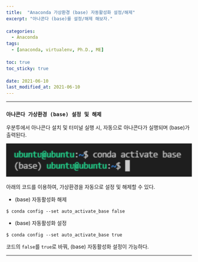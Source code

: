 ```yaml
---
title:  "Anaconda 가상환경 (base) 자동활성화 설정/해제"
excerpt: "아나콘다 (base)를 설정/해제 해보자."

categories:
  - Anaconda
tags:
  - [anaconda, virtualenv, Ph.D., ME]

toc: true
toc_sticky: true
 
date: 2021-06-10
last_modified_at: 2021-06-10
---
```


---

### __`아나콘다 가상환경 (base) 설정 및 해제`__

우분투에서 아나콘다 설치 및 터미널 실행 시, 자동으로 아나콘다가 실행되며 (base)가 출력된다. 

![activated (base)](/assets/images/2021-06-10-anaconda-base/base_activated.PNG)

아래의 코드를 이용하여, 가상환경을 자동으로 설정 및 해제할 수 있다.


- (base) 자동활성화 해제
```
$ conda config --set auto_activate_base false
```
- (base) 자동활성화 설정
```
$ conda config --set auto_activate_base true
```
코드의 ```false```를 ```true```로 바꿔, (base) 자동활성화 설정이 가능하다.

---